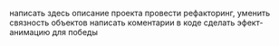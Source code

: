 написать здесь описание проекта
провести рефакторинг, уменить связность объектов
написать коментарии в коде
сделать эфект-анимацию для победы